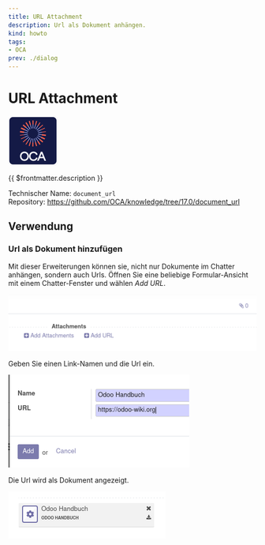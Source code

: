 ```yaml
---
title: URL Attachment
description: Url als Dokument anhängen.
kind: howto
tags:
- OCA
prev: ./dialog
---
```

# URL Attachment
![icon_oca_app](attachments/icon_oca_app.png)

{{ $frontmatter.description }}

Technischer Name: `document_url`\
Repository: <https://github.com/OCA/knowledge/tree/17.0/document_url>

## Verwendung

### Url als Dokument hinzufügen

Mit dieser Erweiterungen können sie, nicht nur Dokumente im Chatter anhängen, sondern auch Urls. Öffnen Sie eine beliebige Formular-Ansicht mit einem Chatter-Fenster und wählen *Add URL*.

![](attachments/URL%20Attachment%20Add.png)

Geben Sie einen Link-Namen und die Url ein. 

![](attachments/URL%20Attachment%20Example.png)

Die Url wird als Dokument angezeigt.

![](attachments/Url%20Attachment%20Display.png)